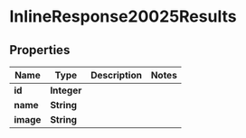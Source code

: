 

# InlineResponse20025Results

## Properties

Name | Type | Description | Notes
------------ | ------------- | ------------- | -------------
**id** | **Integer** |  | 
**name** | **String** |  | 
**image** | **String** |  | 



